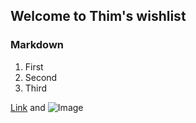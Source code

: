## Welcome to Thim's wishlist


### Markdown

1. First
2. Second
3. Third


[Link](url) and ![Image](src)

